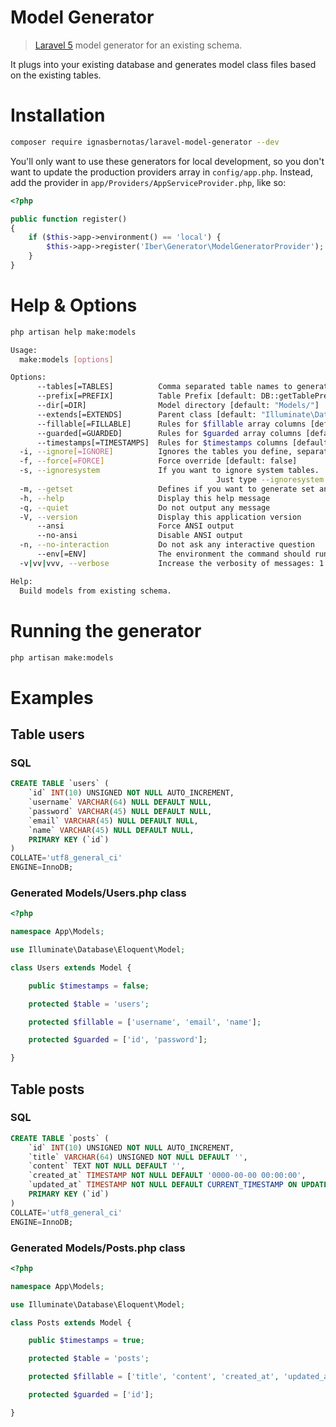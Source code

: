 # Model Generator
> [Laravel 5](https://laravel.com/docs/5.3/) model generator for an existing schema. 

It plugs into your existing database and generates model class files based on the existing tables.

# Installation

```sh
composer require ignasbernotas/laravel-model-generator --dev
```

You'll only want to use these generators for local development, so you don't want to update the production providers array in `config/app.php`. Instead, add the provider in `app/Providers/AppServiceProvider.php`, like so:

```php
<?php

public function register()
{
    if ($this->app->environment() == 'local') {
        $this->app->register('Iber\Generator\ModelGeneratorProvider');
    }
}
```

# Help & Options

```sh
php artisan help make:models

Usage:
  make:models [options]

Options:
      --tables[=TABLES]          Comma separated table names to generate
      --prefix[=PREFIX]          Table Prefix [default: DB::getTablePrefix()]
      --dir[=DIR]                Model directory [default: "Models/"]
      --extends[=EXTENDS]        Parent class [default: "Illuminate\Database\Eloquent\Model"]
      --fillable[=FILLABLE]      Rules for $fillable array columns [default: ""]
      --guarded[=GUARDED]        Rules for $guarded array columns [default: "ends:_guarded"]
      --timestamps[=TIMESTAMPS]  Rules for $timestamps columns [default: "ends:_at"]
  -i, --ignore[=IGNORE]          Ignores the tables you define, separated with ,
  -f, --force[=FORCE]            Force override [default: false]
  -s, --ignoresystem             If you want to ignore system tables.
                                              Just type --ignoresystem or -s
  -m, --getset                   Defines if you want to generate set and get methods
  -h, --help                     Display this help message
  -q, --quiet                    Do not output any message
  -V, --version                  Display this application version
      --ansi                     Force ANSI output
      --no-ansi                  Disable ANSI output
  -n, --no-interaction           Do not ask any interactive question
      --env[=ENV]                The environment the command should run under.
  -v|vv|vvv, --verbose           Increase the verbosity of messages: 1 for normal output, 2 for more verbose output and 3 for debug

Help:
  Build models from existing schema.
```

# Running the generator

```sh
php artisan make:models
```

# Examples

## Table users
### SQL

```sql
CREATE TABLE `users` (
	`id` INT(10) UNSIGNED NOT NULL AUTO_INCREMENT,
	`username` VARCHAR(64) NULL DEFAULT NULL,
	`password` VARCHAR(45) NULL DEFAULT NULL,
	`email` VARCHAR(45) NULL DEFAULT NULL,
	`name` VARCHAR(45) NULL DEFAULT NULL,
	PRIMARY KEY (`id`)
)
COLLATE='utf8_general_ci'
ENGINE=InnoDB;
```
### Generated Models/Users.php class

```php
<?php

namespace App\Models;

use Illuminate\Database\Eloquent\Model;

class Users extends Model {

    public $timestamps = false;

    protected $table = 'users';

    protected $fillable = ['username', 'email', 'name'];

    protected $guarded = ['id', 'password'];

}
```

## Table posts
### SQL

```sql
CREATE TABLE `posts` (
	`id` INT(10) UNSIGNED NOT NULL AUTO_INCREMENT,
	`title` VARCHAR(64) UNSIGNED NOT NULL DEFAULT '',
	`content` TEXT NOT NULL DEFAULT '',
	`created_at` TIMESTAMP NOT NULL DEFAULT '0000-00-00 00:00:00',
	`updated_at` TIMESTAMP NOT NULL DEFAULT CURRENT_TIMESTAMP ON UPDATE CURRENT_TIMESTAMP,
	PRIMARY KEY (`id`)
)
COLLATE='utf8_general_ci'
ENGINE=InnoDB;
```

### Generated Models/Posts.php class

```php
<?php

namespace App\Models;

use Illuminate\Database\Eloquent\Model;

class Posts extends Model {

    public $timestamps = true;

    protected $table = 'posts';

    protected $fillable = ['title', 'content', 'created_at', 'updated_at'];

    protected $guarded = ['id'];

}
```
